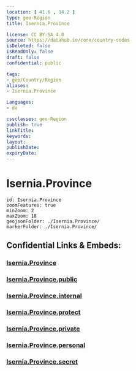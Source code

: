 ```yaml
---
location: [ 41.6 , 14.2 ] 
type: geo-Region
title: Isernia.Province

license: CC BY-SA 4.0
source: https://datahub.io/core/country-codes
isDeleted: false
isReadOnly: false
draft: false
confidential: public

tags:
- geo/Country/Region
aliases:
- Isernia.Province

Languages:
- de

cssclasses: geo-Region
publish: true
linkTitle: 
keywords: 
layout: 
publishDate: 
expiryDate: 
---
```


# Isernia.Province

```leaflet
id: Isernia.Province
zoomFeatures: true 
minZoom: 2 
maxZoom: 18
geojsonFolder: ./Isernia.Province/
markerFolder: ./Isernia.Province/
```


## Confidential Links & Embeds: 

### [Isernia.Province](/_Standards/Earth/Continent/Europe/Europe~South/Italy/regions~Italy/Molise/Isernia.Province.md) 

### [Isernia.Province.public](/_public/Earth/Continent/Europe/Europe~South/Italy/regions~Italy/Molise/Isernia.Province.public.md) 

### [Isernia.Province.internal](/_internal/Earth/Continent/Europe/Europe~South/Italy/regions~Italy/Molise/Isernia.Province.internal.md) 

### [Isernia.Province.protect](/_protect/Earth/Continent/Europe/Europe~South/Italy/regions~Italy/Molise/Isernia.Province.protect.md) 

### [Isernia.Province.private](/_private/Earth/Continent/Europe/Europe~South/Italy/regions~Italy/Molise/Isernia.Province.private.md) 

### [Isernia.Province.personal](/_personal/Earth/Continent/Europe/Europe~South/Italy/regions~Italy/Molise/Isernia.Province.personal.md) 

### [Isernia.Province.secret](/_secret/Earth/Continent/Europe/Europe~South/Italy/regions~Italy/Molise/Isernia.Province.secret.md)

